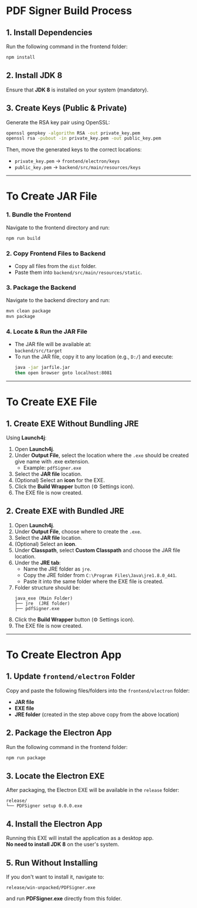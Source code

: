 # PDF Signer Build Process

## 1. Install Dependencies  
Run the following command in the frontend folder:  
```bash
npm install
```

## 2. Install JDK 8  
Ensure that **JDK 8** is installed on your system (mandatory).

## 3. Create Keys (Public & Private)  
Generate the RSA key pair using OpenSSL:
```bash
openssl genpkey -algorithm RSA -out private_key.pem  
openssl rsa -pubout -in private_key.pem -out public_key.pem
```
Then, move the generated keys to the correct locations:
- `private_key.pem` → `frontend/electron/keys`
- `public_key.pem` → `backend/src/main/resources/keys`

---

# To Create JAR File

### 1. Bundle the Frontend  
Navigate to the frontend directory and run:
```bash
npm run build
```

### 2. Copy Frontend Files to Backend  
- Copy all files from the `dist` folder.
- Paste them into `backend/src/main/resources/static`.

### 3. Package the Backend  
Navigate to the backend directory and run:
```bash
mvn clean package
mvn package
```

### 4. Locate & Run the JAR File  
- The JAR file will be available at:  
  `backend/src/target`
- To run the JAR file, copy it to any location (e.g., `D:/`) and execute:
  ```bash
  java -jar jarfile.jar
  then open browser goto localhost:8081 
  ```

---

# To Create EXE File

## 1. Create EXE Without Bundling JRE  
Using **Launch4j**:
1. Open **Launch4j**.
2. Under **Output File**, select the location where the `.exe` should be created give name with .exe extension.  
   - Example: `pdfSigner.exe`
3. Select the **JAR file** location.
4. (Optional) Select an **icon** for the EXE.
5. Click the **Build Wrapper** button (⚙️ Settings icon).
6. The EXE file is now created.

## 2. Create EXE with Bundled JRE  
1. Open **Launch4j**.
2. Under **Output File**, choose where to create the `.exe`.
3. Select the **JAR file** location.
4. (Optional) Select an **icon**.
5. Under **Classpath**, select **Custom Classpath** and choose the JAR file location.
6. Under the **JRE tab**:
   - Name the JRE folder as `jre`.
   - Copy the JRE folder from `C:\Program Files\Java\jre1.8.0_441`.
   - Paste it into the same folder where the EXE file is created.
7. Folder structure should be:
   ```
   java_exe (Main Folder)
   ├── jre  (JRE folder)
   ├── pdfSigner.exe
   ```
8. Click the **Build Wrapper** button (⚙️ Settings icon).
9. The EXE file is now created.

---

# To Create Electron App

## 1. Update `frontend/electron` Folder  
Copy and paste the following files/folders into the `frontend/electron` folder:
- **JAR file**
- **EXE file**
- **JRE folder** (created in the step above copy from the above location)

## 2. Package the Electron App  
Run the following command in the frontend folder:
```bash
npm run package
```

## 3. Locate the Electron EXE  
After packaging, the Electron EXE will be available in the `release` folder:
```
release/
└── PDFSigner setup 0.0.0.exe
```

## 4. Install the Electron App  
Running this EXE will install the application as a desktop app.  
**No need to install JDK 8** on the user's system.

## 5. Run Without Installing  
If you don't want to install it, navigate to:
```
release/win-unpacked/PDFSigner.exe
```
and run **PDFSigner.exe** directly from this folder.

